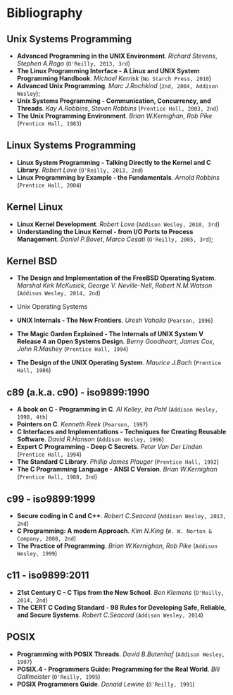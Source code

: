 # Bibliography

## Unix Systems Programming
  
* **Advanced Programming in the UNIX Environment**. *Richard Stevens*, *Stephen A.Rago* (`O'Reilly, 2013, 3rd`)
* **The Linux Programming Interface - A Linux and UNIX System Programming Handbook**. *Michael Kerrisk* (`No Starch Press, 2010`)
* **Advanced Unix Programming**. *Marc J.Rochkind* (`2nd, 2004, Addison Wesley`);
* **Unix Systems Programming - Communication, Concurrency, and Threads**. *Kay A.Robbins*, *Steven Robbins* (`Prentice Hall, 2003, 2nd`)
* **The Unix Programming Environment**. *Brian W.Kernighan*, *Rob Pike* (`Prentice Hall, 1983`)

## Linux Systems Programming

* **Linux System Programming - Talking Directly to the Kernel and C Library**. *Robert Love* (`O'Reilly, 2013, 2nd`)
* **Linux Programming by Example - the Fundamentals**. *Arnold Robbins* (`Prentice Hall, 2004`)

## Kernel Linux

* **Linux Kernel Development**. *Robert Love* (`Addison Wesley, 2010, 3rd`)
* **Understanding the Linux Kernel - from I/O Ports to Process Management**. *Daniel P.Bovet*, *Marco Cesati* (`O'Reilly, 2005, 3rd`);

## Kernel BSD

* **The Design and Implementation of the FreeBSD Operating System**. *Marshal Kirk McKusick*, *George V. Neville-Nell*, *Robert N.M.Watson* (`Addison Wesley, 2014, 2nd`)

* Unix Operating Systems

* **UNIX Internals - The New Frontiers**. *Uresh Vahalia* (`Pearson, 1996`)
* **The Magic Garden Explained - The Internals of UNIX System V Release 4 an Open Systems Design**. *Berny Goodheart*, *James Cox*, *John R.Mashey* (`Prentice Hall, 1994`)
* **The Design of the UNIX Operating System**. *Maurice J.Bach* (`Prentice Hall, 1986`)

## c89 (a.k.a. c90) - iso9899:1990
  
* **A book on C - Programming in C**. *Al Kelley*, *Ira Pohl* (`Addison Wesley, 1998, 4th`)
* **Pointers on C**. *Kenneth Reek* (`Pearson, 1997`)
* **C Interfaces and Implementations - Techniques for Creating Reusable Software**. *David R.Hanson* (`Addison Wesley, 1996`)
* **Expert C Programming - Deep C Secrets**. *Peter Van Der Linden* (`Prentice Hall, 1994`)
* **The Standard C Library**. *Phillip James Plauger* (`Prentice Hall, 1992`)
* **The C Programming Language - ANSI C Version**. *Brian W.Kernighan* (`Prentice Hall, 1988, 2nd`)

## c99 - iso9899:1999
  
* **Secure coding in C and C++**. *Robert C.Seacord* (`Addison Wesley, 2013, 2nd`)
* **C Programming: A modern Approach**. *Kim N.King* (`W. W. Norton & Company, 2008, 2nd`)
* **The Practice of Programming**. *Brian W.Kernighan*, *Rob Pike* (`Addison Wesley, 1999`)

## c11 - iso9899:2011

* **21st Century C - C Tips from the New School**. *Ben Klemens* (`O'Reilly, 2014, 2nd`)
* **The CERT C Coding Standard - 98 Rules for Developing Safe, Reliable, and Secure Systems**. *Robert C.Seacord* (`Addison Wesley, 2014`)

## POSIX

* **Programming with POSIX Threads**. *David B.Butenhof* (`Addison Wesley, 1997`)
* **POSIX.4 - Programmers Guide: Programming for the Real World**. *Bill Gallmeister* (`O'Reilly, 1995`)
* **POSIX Programmers Guide**. *Donald Lewine* (`O'Reilly, 1991`)
